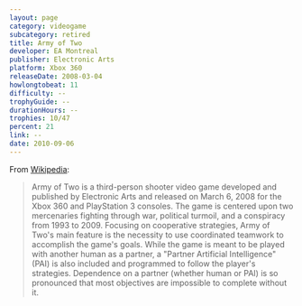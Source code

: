 ```yaml
---
layout: page
category: videogame
subcategory: retired
title: Army of Two
developer: EA Montreal
publisher: Electronic Arts
platform: Xbox 360
releaseDate: 2008-03-04
howlongtobeat: 11
difficulty: --
trophyGuide: --
durationHours: --
trophies: 10/47
percent: 21
link: --
date: 2010-09-06
---
```


From [Wikipedia](https://en.wikipedia.org/wiki/Army_of_Two_(video_game)):

> Army of Two is a third-person shooter video game developed and published by Electronic Arts and released on March 6, 2008 for the Xbox 360 and PlayStation 3 consoles. The game is centered upon two mercenaries fighting through war, political turmoil, and a conspiracy from 1993 to 2009. Focusing on cooperative strategies, Army of Two's main feature is the necessity to use coordinated teamwork to accomplish the game's goals. While the game is meant to be played with another human as a partner, a "Partner Artificial Intelligence" (PAI) is also included and programmed to follow the player's strategies. Dependence on a partner (whether human or PAI) is so pronounced that most objectives are impossible to complete without it.
